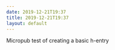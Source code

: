 ```yaml
---
date: 2019-12-21T19:37
title: 2019-12-21T19:37
layout: default
---
```


Micropub test of creating a basic h-entry